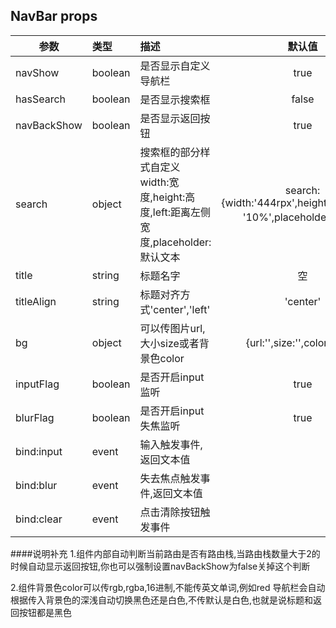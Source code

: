 NavBar props
--------------------- 
| 参数| 	类型| 	描述	| 默认值| 
| --------   | :-----  | :---- |:----: |
|navShow|	boolean|	是否显示自定义导航栏|	true|
|hasSearch|	boolean|	是否显示搜索框|false|
|navBackShow|	boolean|	是否显示返回按钮|true|
|search|	object|	搜索框的部分样式自定义 width:宽度,height:高度,left:距离左侧宽度,placeholder:默认文本 |	search:{width:'444rpx',height:'64rpx',left: '10%',placeholder:'搜索'}|
|title|	string|	标题名字|	空|
|titleAlign|	string|	标题对齐方式'center','left'|'center'|
|bg|	object|	可以传图片url,大小size或者背景色color|	{url:'',size:'',color: '#fff'}|
|inputFlag|	boolean|	是否开启input监听|	true|
|blurFlag|	boolean|	是否开启input失焦监听|	true|
|bind:input|	event|	输入触发事件,返回文本值|	|
|bind:blur|	event|	失去焦点触发事件,返回文本值|	|
|bind:clear|	event|	点击清除按钮触发事件|	|

####说明补充
1.组件内部自动判断当前路由是否有路由栈,当路由栈数量大于2的时候自动显示返回按钮,你也可以强制设置navBackShow为false关掉这个判断

2.组件背景色color可以传rgb,rgba,16进制,不能传英文单词,例如red
导航栏会自动根据传入背景色的深浅自动切换黑色还是白色,不传默认是白色,也就是说标题和返回按钮都是黑色

